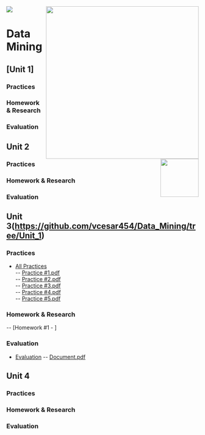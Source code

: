 <img src="https://user-images.githubusercontent.com/38325865/111556068-50a3a480-874f-11eb-8228-91fdff8844be.jpg" width = "400" align="right">
<img src="https://user-images.githubusercontent.com/38325865/111556054-4a152d00-874f-11eb-8316-4b185ca86fdf.png" width "90">

# Data Mining <img src="https://user-images.githubusercontent.com/38325865/111557112-a7aa7900-8751-11eb-90ff-5fec450d97d2.jpg" width="100" align="right">




## [Unit 1]
### Practices

### Homework & Research
### Evaluation


## Unit 2
### Practices
### Homework & Research
### Evaluation

## Unit 3(https://github.com/vcesar454/Data_Mining/tree/Unit_1)
### Practices
- [All Practices](https://github.com/vcesar454/Data_Mining/tree/Unit_3/Practices) <br>
-- [Practice #1.pdf](https://github.com/vcesar454/Data_Mining/blob/Unit_3/Practices/Practice%201%20-%20Unit%203.pdf)<br>
-- [Practice #2.pdf](https://github.com/vcesar454/Data_Mining/blob/Unit_3/Practices/Practice%202%20-%20Unit%203.pdf)<br>
-- [Practice #3.pdf](https://github.com/vcesar454/Data_Mining/blob/Unit_3/Practices/Practice%203%20-%20Unit%203.pdf)<br>
-- [Practice #4.pdf](https://github.com/vcesar454/Data_Mining/blob/Unit_3/Practices/Practice%203%20-%20Unit%203.pdf)<br>
-- [Practice #5.pdf](https://github.com/vcesar454/Data_Mining/blob/Unit_3/Practices/Practice%205%20-%20Unit%203.pdf)<br>
### Homework & Research
-- [Homework #1 - ]
### Evaluation
- [Evaluation](https://github.com/vcesar454/Data_Mining/blob/Unit_3/Evaluations/Evaluation3.R) -- [Document.pdf](https://github.com/vcesar454/Data_Mining/blob/Unit_3/Evaluations/Evaluative%20practice.pdf)

## Unit 4
### Practices
### Homework & Research
### Evaluation
